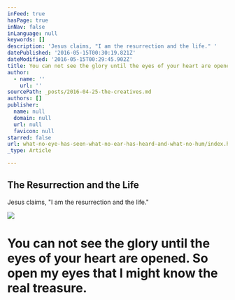 ```yaml
---
inFeed: true
hasPage: true
inNav: false
inLanguage: null
keywords: []
description: 'Jesus claims, "I am the resurrection and the life." '
datePublished: '2016-05-15T00:30:19.821Z'
dateModified: '2016-05-15T00:29:45.902Z'
title: You can not see the glory until the eyes of your heart are opened. So open my eyes that I might know the real treasure.
author:
  - name: ''
    url: ''
sourcePath: _posts/2016-04-25-the-creatives.md
authors: []
publisher:
  name: null
  domain: null
  url: null
  favicon: null
starred: false
url: what-no-eye-has-seen-what-no-ear-has-heard-and-what-no-hum/index.html
_type: Article

---
```

<article style=""><h1>The Resurrection and the Life</h1><p>Jesus claims, "I am the resurrection and the life." </p><img src="https://s3-us-west-2.amazonaws.com/the-grid-img/p/9fe97094c2216bccb91e03b311e4e7370c3823d4.jpg" /></article>

# You can not see the glory until the eyes of your heart are opened. So open my eyes that I might know the real treasure.